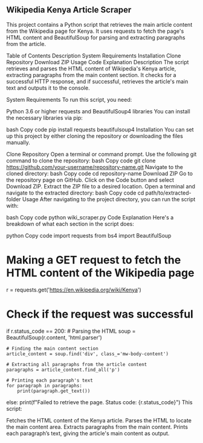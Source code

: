 ## Wikipedia Kenya Article Scraper
This project contains a Python script that retrieves the main article content from the Wikipedia page for Kenya. It uses requests to fetch the page's HTML content and BeautifulSoup for parsing and extracting paragraphs from the article.

Table of Contents
Description
System Requirements
Installation
Clone Repository
Download ZIP
Usage
Code Explanation
Description
The script retrieves and parses the HTML content of Wikipedia's Kenya article, extracting paragraphs from the main content section. It checks for a successful HTTP response, and if successful, retrieves the article's main text and outputs it to the console.

System Requirements
To run this script, you need:

Python 3.6 or higher
requests and BeautifulSoup4 libraries
You can install the necessary libraries via pip:

bash
Copy code
pip install requests beautifulsoup4
Installation
You can set up this project by either cloning the repository or downloading the files manually.

Clone Repository
Open a terminal or command prompt.
Use the following git command to clone the repository:
bash
Copy code
git clone https://github.com/your-username/repository-name.git
Navigate to the cloned directory:
bash
Copy code
cd repository-name
Download ZIP
Go to the repository page on GitHub.
Click on the Code button and select Download ZIP.
Extract the ZIP file to a desired location.
Open a terminal and navigate to the extracted directory:
bash
Copy code
cd path/to/extracted-folder
Usage
After navigating to the project directory, you can run the script with:

bash
Copy code
python wiki_scraper.py
Code Explanation
Here's a breakdown of what each section in the script does:

python
Copy code
import requests
from bs4 import BeautifulSoup

# Making a GET request to fetch the HTML content of the Wikipedia page
r = requests.get('https://en.wikipedia.org/wiki/Kenya')

# Check if the request was successful
if r.status_code == 200:
    # Parsing the HTML
    soup = BeautifulSoup(r.content, 'html.parser')
    
    # Finding the main content section
    article_content = soup.find('div', class_='mw-body-content')
    
    # Extracting all paragraphs from the article content
    paragraphs = article_content.find_all('p')
    
    # Printing each paragraph's text
    for paragraph in paragraphs:
        print(paragraph.get_text())
else:
    print(f"Failed to retrieve the page. Status code: {r.status_code}")
This script:

Fetches the HTML content of the Kenya article.
Parses the HTML to locate the main content area.
Extracts paragraphs from the main content.
Prints each paragraph’s text, giving the article's main content as output.
